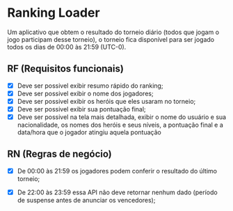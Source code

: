 # Ranking Loader
Um aplicativo que obtem o resultado do torneio diário (todos que jogam o jogo participam desse torneio), o torneio 
fica disponível para ser jogado todos os dias de 00:00 às 21:59 (UTC-0).

## RF (Requisitos funcionais)

- [x] Deve ser possivel exibir resumo rápido do ranking;
- [x] Deve ser possivel exibir o nome dos jogadores;
- [x] Deve ser possivel exibir os heróis que eles usaram no torneio;
- [x] Deve ser possivel exibir sua pontuação final;
- [x] Deve ser possivel na tela mais detalhada, exibir o nome do usuário e sua nacionalidade, os nomes dos heróis e seus níveis, a pontuação final e a data/hora que o jogador atingiu aquela pontuação

## RN (Regras de negócio)
- [x] De 00:00 às 21:59 os jogadores podem conferir o resultado do último torneio;
- [x] De 22:00 às 23:59 essa API não deve retornar nenhum dado (período de suspense antes de anunciar os vencedores);


